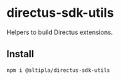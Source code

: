 # directus-sdk-utils

Helpers to build Directus extensions.

## Install

```shell
npm i @altipla/directus-sdk-utils
```
